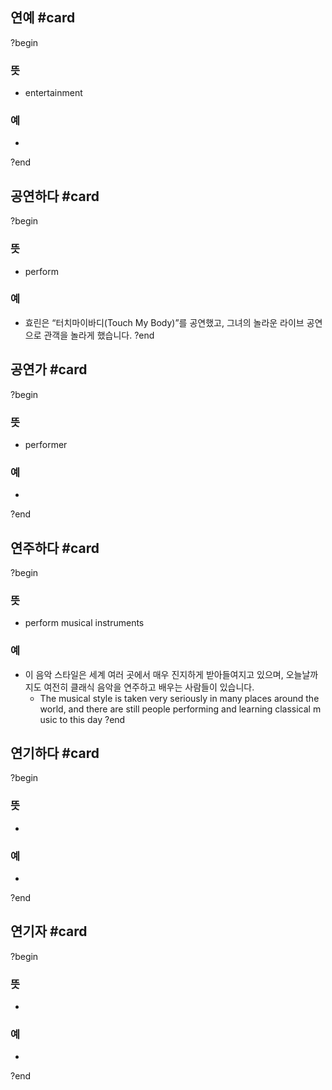 ## 연예 #card
?begin
### 뜻
- entertainment
### 예
-
?end

## 공연하다 #card
?begin
### 뜻
- perform
### 예
- 효린은 “터치마이바디(Touch My Body)”를 공연했고, 그녀의 놀라운 라이브 공연으로 관객을 놀라게 했습니다.
?end

## 공연가 #card
?begin
### 뜻
- performer
### 예
-
?end
## 연주하다 #card
?begin
### 뜻
- perform musical instruments
### 예
- 이 음악 스타일은 세계 여러 곳에서 매우 진지하게 받아들여지고 있으며, 오늘날까지도 여전히 클래식 음악을 연주하고 배우는 사람들이 있습니다.
	- The musical style is taken very seriously in many places around the world, and there are still people performing and learning classical music to this day
?end

## 연기하다 #card
?begin
### 뜻
-
### 예
-
?end
## 연기자 #card
?begin
### 뜻
-
### 예
-
?end